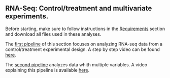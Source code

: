 ## RNA-Seq: Control/treatment and multivariate experiments.

Before starting, make sure to follow instructions in the [Requirements](https://github.com/ibioChile/Transcriptomics-R-Workshop-public/blob/master/Session3-Treatment_and_Multivariate/1_Requirements.md) section and download all files used in these analyses.

The [first pipeline](https://github.com/ibioChile/Transcriptomics-R-Workshop-public/blob/master/Session3-Treatment_and_Multivariate/2_Pipeline-Differential-expression-control-treatment.md) of this section focuses on analyzing RNA-seq data from a control/treatment experimental design. A step by step video can be found [here](https://drive.google.com/file/d/1WDBarQF4T7G_AD0Ys-fRnBb9iEISTVsu/view?usp=sharing).

The [second pipeline](https://github.com/ibioChile/Transcriptomics-R-Workshop-public/blob/master/Session3-Treatment_and_Multivariate/3_Pipeline-Differential-expression-multivariate.md) analyzes data whith multiple variables.  A video explaining this pipeline is available [here](https://drive.google.com/file/d/1MT_04vC4c23LWJKTjEdTVf7cYj1YPdZf/view?usp=sharing).

